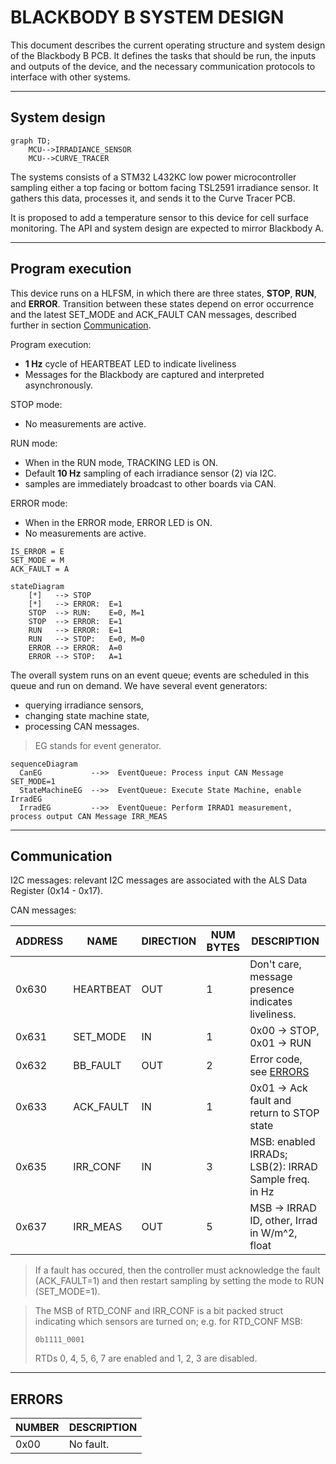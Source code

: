 # BLACKBODY B SYSTEM DESIGN

This document describes the current operating structure and system design of the
Blackbody B PCB. It defines the tasks that should be run, the inputs and outputs
of the device, and the necessary communication protocols to interface with other
systems. 

---

## System design

```mermaid
graph TD;
    MCU-->IRRADIANCE_SENSOR
    MCU-->CURVE_TRACER
```

The systems consists of a STM32 L432KC low power microcontroller sampling either
a top facing or bottom facing TSL2591 irradiance sensor. It gathers this data,
processes it, and sends it to the Curve Tracer PCB. 

It is proposed to add a temperature sensor to this device for cell surface
monitoring. The API and system design are expected to mirror Blackbody A. 

---

## Program execution

This device runs on a HLFSM, in which there are three states, **STOP**, **RUN**,
and **ERROR**. Transition between these states depend on error occurrence and
the latest SET_MODE and ACK_FAULT CAN messages, described further in
section [Communication](#communication). 


Program execution:
 - **1 Hz** cycle of HEARTBEAT LED to indicate liveliness
 - Messages for the Blackbody are captured and interpreted asynchronously.

STOP mode:
 - No measurements are active.

RUN mode:
 - When in the RUN mode, TRACKING LED is ON.
 - Default **10 Hz** sampling of each irradiance sensor (2) via I2C.
 - samples are immediately broadcast to other boards via CAN.

ERROR mode:
 - When in the ERROR mode, ERROR LED is ON.
 - No measurements are active.

```
IS_ERROR = E
SET_MODE = M
ACK_FAULT = A
```

```mermaid
stateDiagram
    [*]   --> STOP
    [*]   --> ERROR:  E=1
    STOP  --> RUN:    E=0, M=1
    STOP  --> ERROR:  E=1
    RUN   --> ERROR:  E=1
    RUN   --> STOP:   E=0, M=0
    ERROR --> ERROR:  A=0
    ERROR --> STOP:   A=1
```

The overall system runs on an event queue; events are scheduled in this queue and
run on demand. We have several event generators:
- querying irradiance sensors,
- changing state machine state,
- processing CAN messages.

> EG stands for event generator.

```mermaid
sequenceDiagram
  CanEG           -->>  EventQueue: Process input CAN Message SET_MODE=1
  StateMachineEG  -->>  EventQueue: Execute State Machine, enable IrradEG
  IrradEG         -->>  EventQueue: Perform IRRAD1 measurement, process output CAN Message IRR_MEAS
```

---

## Communication

I2C messages: relevant I2C messages are associated with the ALS Data Register (0x14 - 0x17).

CAN messages:

| ADDRESS | NAME     | DIRECTION | NUM BYTES | DESCRIPTION                                          |
|---------|----------|-----------|-----------|------------------------------------------------------|
| 0x630   | HEARTBEAT| OUT       | 1         | Don't care, message presence indicates liveliness.   |
| 0x631   | SET_MODE | IN        | 1         | 0x00 -> STOP, 0x01 -> RUN                            |
| 0x632   | BB_FAULT | OUT       | 2         | Error code, see [ERRORS](#errors)                    |
| 0x633   | ACK_FAULT| IN        | 1         | 0x01 -> Ack fault and return to STOP state           |
| 0x635   | IRR_CONF | IN        | 3         | MSB: enabled IRRADs; LSB(2): IRRAD Sample freq. in Hz|
| 0x637   | IRR_MEAS | OUT       | 5         | MSB -> IRRAD ID, other, Irrad in W/m^2, float        |

> If a fault has occured, then the controller must acknowledge the fault
(ACK_FAULT=1) and then restart sampling by setting the mode to RUN (SET_MODE=1). 

> The MSB of RTD_CONF and IRR_CONF is a bit packed struct indicating which sensors are
turned on; e.g. for RTD_CONF MSB:
>
> `0b1111_0001`
>
> RTDs 0, 4, 5, 6, 7 are enabled and 1, 2, 3 are disabled.

---

## ERRORS

| NUMBER | DESCRIPTION |
|--------|-------------|
| 0x00   | No fault.   |